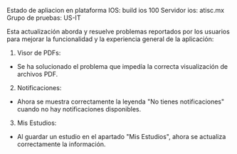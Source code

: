 Estado de apliacion en plataforma IOS:
build ios 100
Servidor ios: atisc.mx
Grupo de pruebas: US-IT

Esta actualización aborda y resuelve problemas reportados por los usuarios para mejorar la funcionalidad y la experiencia general de la aplicación:

1. Visor de PDFs:
- Se ha solucionado el problema que impedía la correcta visualización de archivos PDF.
2. Notificaciones:
- Ahora se muestra correctamente la leyenda "No tienes notificaciones" cuando no hay notificaciones disponibles.
3. Mis Estudios:
- Al guardar un estudio en el apartado "Mis Estudios", ahora se actualiza correctamente la información.